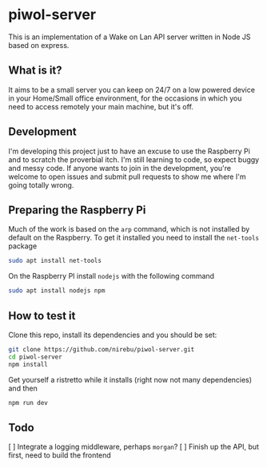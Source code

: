 # piwol-server

This is an implementation of a Wake on Lan API server written in Node JS based on express.

## What is it?

It aims to be a small server you can keep on 24/7 on a low powered device in your Home/Small office environment, for the occasions in which you need to access remotely your main machine, but it's off.

## Development

I'm developing this project just to have an excuse to use the Raspberry Pi and to scratch the proverbial itch. I'm still learning to code, so expect buggy and messy code. If anyone wants to join in the development, you're welcome to open issues and submit pull requests to show me where I'm going totally wrong.

## Preparing the Raspberry Pi

Much of the work is based on the `arp` command, which is not installed by default on the Raspberry. To get it installed you need to install the `net-tools` package

```bash
sudo apt install net-tools
```

On the Raspberry PI install `nodejs` with the following command

```bash
sudo apt install nodejs npm
```

## How to test it

Clone this repo, install its dependencies and you should be set:

```bash
git clone https://github.com/nirebu/piwol-server.git
cd piwol-server
npm install
```

Get yourself a ristretto while it installs (right now not many dependencies) and then

```bash
npm run dev
```

## Todo

[ ] Integrate a logging middleware, perhaps `morgan`?
[ ] Finish up the API, but first, need to build the frontend